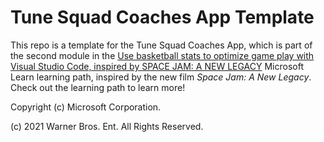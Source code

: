 # Tune Squad Coaches App Template

This repo is a template for the Tune Squad Coaches App, which is part of the second module in the 
[Use basketball stats to optimize game play with Visual Studio Code, inspired by SPACE JAM: A NEW LEGACY](https://aka.ms/ExploreSportsWithCode/) Microsoft Learn learning path, inspired by the new film *Space Jam: A New Legacy*. Check out the learning path to learn more!

Copyright (c) Microsoft Corporation.

(c) 2021 Warner Bros. Ent. All Rights Reserved.
